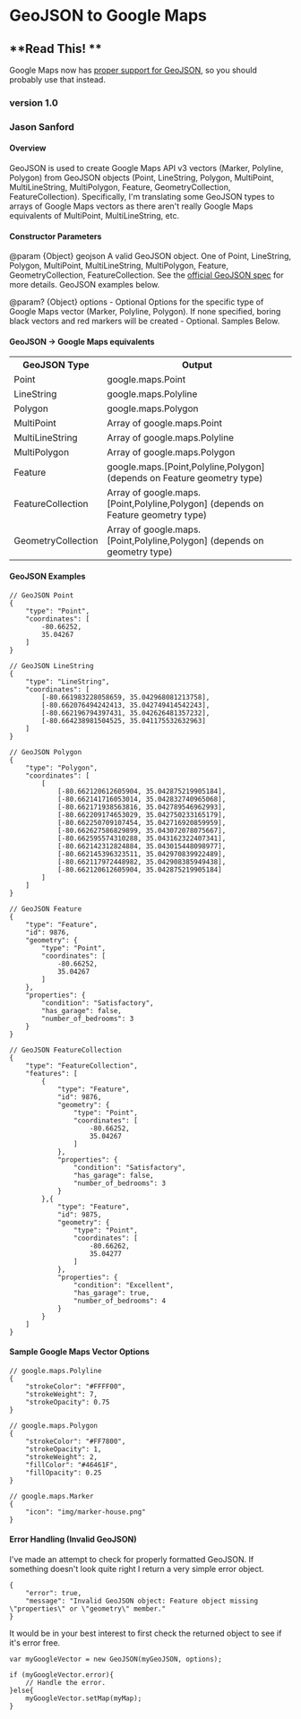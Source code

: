 # GeoJSON to Google Maps

## **Read This! **

Google Maps now has [proper support for GeoJSON](https://developers.google.com/maps/documentation/javascript/examples/layer-data-simple), so you should probably use that instead.

### version 1.0

### Jason Sanford

#### Overview
GeoJSON is used to create Google Maps API v3 vectors (Marker, Polyline, Polygon) from GeoJSON objects (Point, LineString, Polygon, MultiPoint, MultiLineString, MultiPolygon, Feature, GeometryCollection, FeatureCollection). Specifically, I'm translating some GeoJSON types to arrays of Google Maps vectors as there aren't really Google Maps equivalents of MultiPoint, MultiLineString, etc.

#### Constructor Parameters
@param {Object} geojson
A valid GeoJSON object. One of Point, LineString, Polygon, MultiPoint, MultiLineString, MultiPolygon, Feature, GeometryCollection, FeatureCollection. See the [official GeoJSON spec](http://geojson.org) for more details. GeoJSON examples below.
		
@param? {Object} options - Optional
Options for the specific type of Google Maps vector (Marker, Polyline, Polygon). If none specified, boring black vectors and red markers will be created - Optional. Samples Below.

#### GeoJSON -> Google Maps equivalents
<table>
<tr><th>GeoJSON Type</th><th>Output</th></tr>
<tr><td>Point</td><td>google.maps.Point</td></tr>
<tr><td>LineString</td><td>google.maps.Polyline</td></tr>
<tr><td>Polygon</td><td>google.maps.Polygon</td></tr>
<tr><td>MultiPoint</td><td>Array of google.maps.Point</td></tr>
<tr><td>MultiLineString</td><td>Array of google.maps.Polyline</td></tr>
<tr><td>MultiPolygon</td><td>Array of google.maps.Polygon</td></tr>
<tr><td>Feature</td><td>google.maps.[Point,Polyline,Polygon] (depends on Feature geometry type)</td></tr>
<tr><td>FeatureCollection</td><td>Array of google.maps.[Point,Polyline,Polygon] (depends on Feature geometry type)</td></tr>
<tr><td>GeometryCollection</td><td>Array of google.maps.[Point,Polyline,Polygon] (depends on geometry type)</td></tr>
</table>

#### GeoJSON Examples
	// GeoJSON Point
	{
		"type": "Point",
		"coordinates": [
			-80.66252,
			35.04267
		]
	}
	
	// GeoJSON LineString
	{
		"type": "LineString",
		"coordinates": [
			[-80.661983228058659, 35.042968081213758],
			[-80.662076494242413, 35.042749414542243],
			[-80.662196794397431, 35.042626481357232],
			[-80.664238981504525, 35.041175532632963]
		]
	}
	
	// GeoJSON Polygon
	{
		"type": "Polygon",
		"coordinates": [
			[
				[-80.662120612605904, 35.042875219905184],
				[-80.662141716053014, 35.042832740965068],
				[-80.662171938563816, 35.042789546962993],
				[-80.662209174653029, 35.042750233165179],
				[-80.662250709107454, 35.042716920859959],
				[-80.662627586829899, 35.043072078075667],
				[-80.662595574310288, 35.043162322407341],
				[-80.662142312824884, 35.043015448098977],
				[-80.662145396323511, 35.042970839922489],
				[-80.662117972448982, 35.042908385949438],
				[-80.662120612605904, 35.042875219905184]
			]
		]
	}
	
	// GeoJSON Feature
	{
		"type": "Feature",
		"id": 9876,
		"geometry": {
			"type": "Point",
			"coordinates": [
				-80.66252,
				35.04267
			]
		},
		"properties": {
			"condition": "Satisfactory",
			"has_garage": false,
			"number_of_bedrooms": 3
		}
	}
	
	// GeoJSON FeatureCollection
	{
		"type": "FeatureCollection",
		"features": [
			{
				"type": "Feature",
				"id": 9876,
				"geometry": {
					"type": "Point",
					"coordinates": [
						-80.66252,
						35.04267
					]
				},
				"properties": {
					"condition": "Satisfactory",
					"has_garage": false,
					"number_of_bedrooms": 3
				}
			},{
				"type": "Feature",
				"id": 9875,
				"geometry": {
					"type": "Point",
					"coordinates": [
						-80.66262,
						35.04277
					]
				},
				"properties": {
					"condition": "Excellent",
					"has_garage": true,
					"number_of_bedrooms": 4
				}
			}
		]
	}

#### Sample Google Maps Vector Options
	// google.maps.Polyline
	{
		"strokeColor": "#FFFF00",
		"strokeWeight": 7,
		"strokeOpacity": 0.75
	}
	
	// google.maps.Polygon
	{
		"strokeColor": "#FF7800",
		"strokeOpacity": 1,
		"strokeWeight": 2,
		"fillColor": "#46461F",
		"fillOpacity": 0.25
	}
	
	// google.maps.Marker
	{
		"icon": "img/marker-house.png"
	}

#### Error Handling (Invalid GeoJSON)

I've made an attempt to check for properly formatted GeoJSON. If something doesn't look quite right I return a very simple error object.

	{
		"error": true,
		"message": "Invalid GeoJSON object: Feature object missing \"properties\" or \"geometry\" member."
	}

It would be in your best interest to first check the returned object to see if it's error free.
	
	var myGoogleVector = new GeoJSON(myGeoJSON, options);
	
	if (myGoogleVector.error){
		// Handle the error.
	}else{
		myGoogleVector.setMap(myMap);
	}
